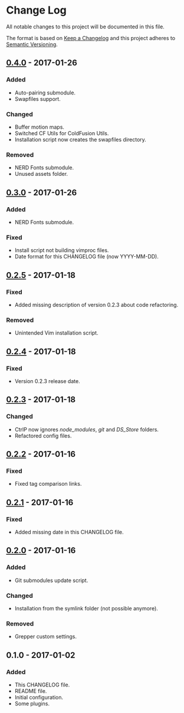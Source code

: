 # Change Log
All notable changes to this project will be documented in this file.

The format is based on [Keep a Changelog](http://keepachangelog.com/) 
and this project adheres to [Semantic Versioning](http://semver.org/).

## [0.4.0] - 2017-01-26
### Added
- Auto-pairing submodule.
- Swapfiles support.

### Changed
- Buffer motion maps.
- Switched CF Utils for ColdFusion Utils.
- Installation script now creates the swapfiles directory.

### Removed
- NERD Fonts submodule.
- Unused assets folder.

## [0.3.0] - 2017-01-26
### Added
- NERD Fonts submodule.

### Fixed
- Install script not building vimproc files.
- Date format for this CHANGELOG file (now YYYY-MM-DD).

## [0.2.5] - 2017-01-18
### Fixed
- Added missing description of version 0.2.3 about code refactoring.

### Removed
- Unintended Vim installation script.

## [0.2.4] - 2017-01-18
### Fixed
- Version 0.2.3 release date.

## [0.2.3] - 2017-01-18
### Changed
- CtrlP now ignores *node_modules*, *git* and *DS_Store* folders.
- Refactored config files.

## [0.2.2] - 2017-01-16
### Fixed
- Fixed tag comparison links.

## [0.2.1] - 2017-01-16
### Fixed
- Added missing date in this CHANGELOG file.

## [0.2.0] - 2017-01-16
### Added
- Git submodules update script.

### Changed
- Installation from the symlink folder (not possible anymore).

### Removed
- Grepper custom settings.

## 0.1.0 - 2017-01-02
### Added
- This CHANGELOG file.
- README file.
- Initial configuration.
- Some plugins.

[0.4.0]: https://github.com/gsanches/vim-settings/compare/v0.3.0...v0.4.0
[0.3.0]: https://github.com/gsanches/vim-settings/compare/v0.2.5...v0.3.0
[0.2.5]: https://github.com/gsanches/vim-settings/compare/v0.2.4...v0.2.5
[0.2.4]: https://github.com/gsanches/vim-settings/compare/v0.2.3...v0.2.4
[0.2.3]: https://github.com/gsanches/vim-settings/compare/v0.2.2...v0.2.3
[0.2.2]: https://github.com/gsanches/vim-settings/compare/v0.2.1...v0.2.2
[0.2.1]: https://github.com/gsanches/vim-settings/compare/v0.2.0...v0.2.1
[0.2.0]: https://github.com/gsanches/vim-settings/compare/v0.1.0...v0.2.0
